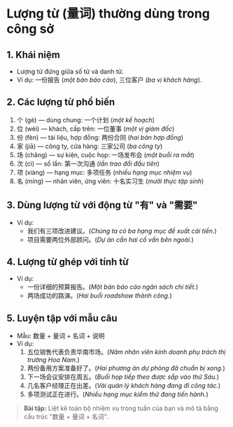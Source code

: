 # Lượng từ (量词) thường dùng trong công sở

## 1. Khái niệm
- Lượng từ đứng giữa số từ và danh từ.
- Ví dụ: 一份报告 (_một bản báo cáo_), 三位客户 (_ba vị khách hàng_).

## 2. Các lượng từ phổ biến
1. 个 (gè) — dùng chung: 一个计划 (_một kế hoạch_)
2. 位 (wèi) — khách, cấp trên: 一位董事 (_một vị giám đốc_)
3. 份 (fèn) — tài liệu, hợp đồng: 两份合同 (_hai bản hợp đồng_)
4. 家 (jiā) — công ty, cửa hàng: 三家公司 (_ba công ty_)
5. 场 (chǎng) — sự kiện, cuộc họp: 一场发布会 (_một buổi ra mắt_)
6. 次 (cì) — số lần: 第一次沟通 (_lần trao đổi đầu tiên_)
7. 项 (xiàng) — hạng mục: 多项任务 (_nhiều hạng mục nhiệm vụ_)
8. 名 (míng) — nhân viên, ứng viên: 十名实习生 (_mười thực tập sinh_)

## 3. Dùng lượng từ với động từ "有" và "需要"
- Ví dụ:
  - 我们有三项改进建议。(_Chúng ta có ba hạng mục đề xuất cải tiến._)
  - 项目需要两位外部顾问。(_Dự án cần hai cố vấn bên ngoài._)

## 4. Lượng từ ghép với tính từ
- Ví dụ:
  - 一份详细的预算报告。(_Một bản báo cáo ngân sách chi tiết._)
  - 两场成功的路演。(_Hai buổi roadshow thành công._)

## 5. Luyện tập với mẫu câu
- Mẫu: 数量 + 量词 + 名词 + 说明
- Ví dụ:
  1. 五位销售代表负责华南市场。(_Năm nhân viên kinh doanh phụ trách thị trường Hoa Nam._)
  2. 两份备用方案准备好了。(_Hai phương án dự phòng đã chuẩn bị xong._)
  3. 下一场会议安排在周五。(_Buổi họp tiếp theo được sắp vào thứ Sáu._)
  4. 几名客户经理正在出差。(_Vài quản lý khách hàng đang đi công tác._)
  5. 多项测试正在进行。(_Nhiều hạng mục kiểm thử đang tiến hành._)

> **Bài tập:** Liệt kê toàn bộ nhiệm vụ trong tuần của bạn và mô tả bằng cấu trúc "数量 + 量词 + 名词".
